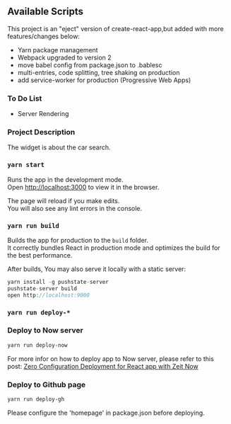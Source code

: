 ## Available Scripts

This project is an "eject" version of create-react-app,but added with more features/changes below:
- Yarn package management
- Webpack upgraded to version 2
- move babel config from package.json to .bablesc
- multi-entries, code splitting, tree shaking on production
- add service-worker for production (Progressive Web Apps)

### To Do List
- Server Rendering

### Project Description
The widget is about the car search.

### `yarn start`

Runs the app in the development mode.<br>
Open [http://localhost:3000](http://localhost:3000) to view it in the browser.

The page will reload if you make edits.<br>
You will also see any lint errors in the console.


### `yarn run build`

Builds the app for production to the `build` folder.<br>
It correctly bundles React in production mode and optimizes the build for the best performance.

After builds, You may also serve it locally with a static server:
``` js
yarn install -g pushstate-server
pushstate-server build
open http://localhost:9000
```

### `yarn run deploy-*`

### Deploy to Now server
```bash
yarn run deploy-now
```
For more infor on how to deploy app to Now server, please refer to this post:  [Zero Configuration Deployment for React app with Zeit Now](https://medium.com/@kawixiao/zero-configuration-deployment-for-react-apps-with-zeits-now-4f002be98c#.eyvj3mjdb)

### Deploy to Github page
```bash
yarn run deploy-gh
```
Please configure the 'homepage' in package.json before deploying.
